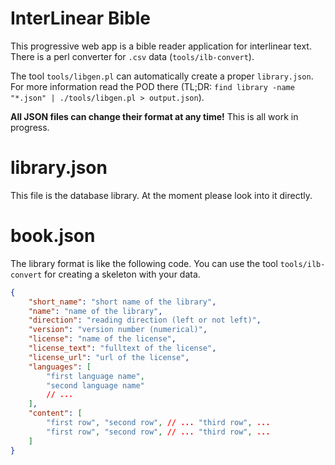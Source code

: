 InterLinear Bible
=================

This progressive web app is a bible reader application for interlinear text.
There is a perl converter for `.csv` data (`tools/ilb-convert`).

The tool `tools/libgen.pl` can automatically create a proper `library.json`.
For more information read the POD there (TL;DR: `find library -name "*.json" |
./tools/libgen.pl > output.json`).

**All JSON files can change their format at any time!** This is all work in
progress.

library.json
============

This file is the database library. At the moment please look into it directly.

book.json
=========

The library format is like the following code. You can use the tool
`tools/ilb-convert` for creating a skeleton with your data.

```json
{
    "short_name": "short name of the library",
    "name": "name of the library",
    "direction": "reading direction (left or not left)",
    "version": "version number (numerical)",
    "license": "name of the license",
    "license_text": "fulltext of the license",
    "license_url": "url of the license",
    "languages": [
        "first language name",
        "second language name"
        // ...
    ],
    "content": [
        "first row", "second row", // ... "third row", ...
        "first row", "second row", // ... "third row", ...
    ]
}
```
